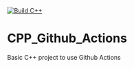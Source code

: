[![Build C++](https://github.com/sourabhk25/CPP_Github_Actions/actions/workflows/blank.yml/badge.svg)](https://github.com/sourabhk25/CPP_Github_Actions/actions/workflows/blank.yml)

# CPP_Github_Actions
Basic C++ project to use Github Actions

